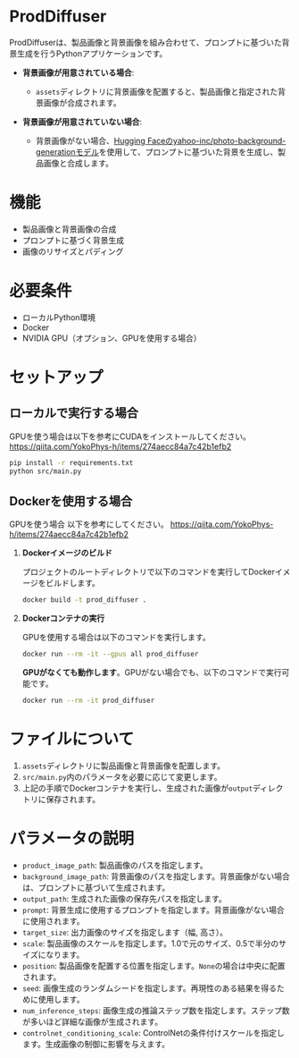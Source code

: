 # ProdDiffuser

ProdDiffuserは、製品画像と背景画像を組み合わせて、プロンプトに基づいた背景生成を行うPythonアプリケーションです。

- **背景画像が用意されている場合**:
  - `assets`ディレクトリに背景画像を配置すると、製品画像と指定された背景画像が合成されます。

- **背景画像が用意されていない場合**:
  - 背景画像がない場合、[Hugging Faceのyahoo-inc/photo-background-generationモデル](https://huggingface.co/yahoo-inc/photo-background-generation)を使用して、プロンプトに基づいた背景を生成し、製品画像と合成します。


# 機能

- 製品画像と背景画像の合成
- プロンプトに基づく背景生成
- 画像のリサイズとパディング

# 必要条件
- ローカルPython環境
- Docker
- NVIDIA GPU（オプション、GPUを使用する場合）

# セットアップ

## ローカルで実行する場合
GPUを使う場合は以下を参考にCUDAをインストールしてください。
https://qiita.com/YokoPhys-h/items/274aecc84a7c42b1efb2

```bash
pip install -r requirements.txt
python src/main.py
```


## Dockerを使用する場合
GPUを使う場合
   以下を参考にしてください。
   https://qiita.com/YokoPhys-h/items/274aecc84a7c42b1efb2

1. **Dockerイメージのビルド**

   プロジェクトのルートディレクトリで以下のコマンドを実行してDockerイメージをビルドします。

   ```bash
   docker build -t prod_diffuser .
   ```

2. **Dockerコンテナの実行**

   GPUを使用する場合は以下のコマンドを実行します。

   ```bash
   docker run --rm -it --gpus all prod_diffuser
   ```

   **GPUがなくても動作します**。GPUがない場合でも、以下のコマンドで実行可能です。

   ```bash
   docker run --rm -it prod_diffuser
   ```

# ファイルについて

1. `assets`ディレクトリに製品画像と背景画像を配置します。
2. `src/main.py`内のパラメータを必要に応じて変更します。
3. 上記の手順でDockerコンテナを実行し、生成された画像が`output`ディレクトリに保存されます。

# パラメータの説明

- `product_image_path`: 製品画像のパスを指定します。
- `background_image_path`: 背景画像のパスを指定します。背景画像がない場合は、プロンプトに基づいて生成されます。
- `output_path`: 生成された画像の保存先パスを指定します。
- `prompt`: 背景生成に使用するプロンプトを指定します。背景画像がない場合に使用されます。
- `target_size`: 出力画像のサイズを指定します（幅, 高さ）。
- `scale`: 製品画像のスケールを指定します。1.0で元のサイズ、0.5で半分のサイズになります。
- `position`: 製品画像を配置する位置を指定します。`None`の場合は中央に配置されます。
- `seed`: 画像生成のランダムシードを指定します。再現性のある結果を得るために使用します。
- `num_inference_steps`: 画像生成の推論ステップ数を指定します。ステップ数が多いほど詳細な画像が生成されます。
- `controlnet_conditioning_scale`: ControlNetの条件付けスケールを指定します。生成画像の制御に影響を与えます。

